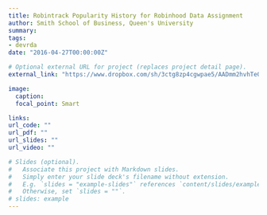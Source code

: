 ```yaml
---
title: Robintrack Popularity History for Robinhood Data Assignment
author: Smith School of Business, Queen's University 
summary: 
tags:
- devrda
date: "2016-04-27T00:00:00Z"

# Optional external URL for project (replaces project detail page).
external_link: "https://www.dropbox.com/sh/3ctg8zp4cgwpae5/AADmm2hvhTeOjYjdjbp6sbKQa/Robinhood%20Data%20Assignment/robintrack-popularity-history.tar.gz?dl=0"

image:
  caption: 
  focal_point: Smart

links:
url_code: ""
url_pdf: ""
url_slides: ""
url_video: ""

# Slides (optional).
#   Associate this project with Markdown slides.
#   Simply enter your slide deck's filename without extension.
#   E.g. `slides = "example-slides"` references `content/slides/example-slides.md`.
#   Otherwise, set `slides = ""`.
# slides: example
---
```


